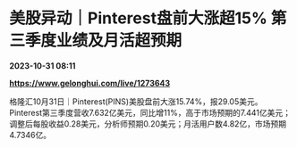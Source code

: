# 美股异动｜Pinterest盘前大涨超15% 第三季度业绩及月活超预期

**2023-10-31 08:11**

**https://www.gelonghui.com/live/1273643**

格隆汇10月31日｜Pinterest(PINS)美股盘前大涨15.74%，报29.05美元。Pinterest第三季度营收7.632亿美元，同比增11%，高于市场预期的7.441亿美元；调整后每股收益0.28美元，分析师预期0.20美元；月活用户数4.82亿，市场预期4.7346亿。